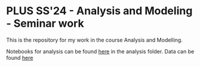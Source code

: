 # PLUS SS'24 - Analysis and Modeling - Seminar work 
This is the repository for my work in the course Analysis and Modelling. 

Notebooks for analysis can be found [here](analysis/) in the analysis folder. Data can be found [here](data/data_access.md)

